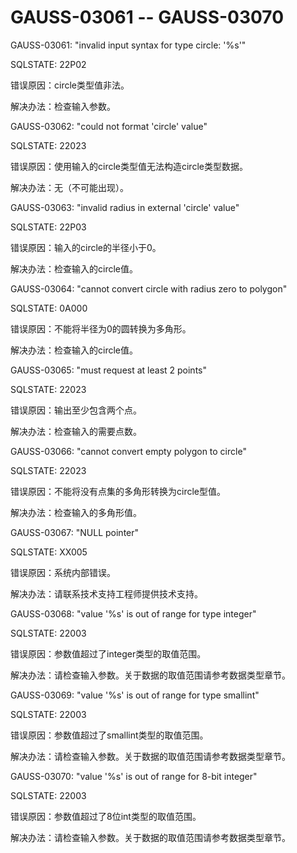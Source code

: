 # GAUSS-03061 -- GAUSS-03070<a name="ZH-CN_TOPIC_0302073028"></a>

GAUSS-03061: "invalid input syntax for type circle: '%s'"

SQLSTATE: 22P02

错误原因：circle类型值非法。

解决办法：检查输入参数。

GAUSS-03062: "could not format 'circle' value"

SQLSTATE: 22023

错误原因：使用输入的circle类型值无法构造circle类型数据。

解决办法：无（不可能出现）。

GAUSS-03063: "invalid radius in external 'circle' value"

SQLSTATE: 22P03

错误原因：输入的circle的半径小于0。

解决办法：检查输入的circle值。

GAUSS-03064: "cannot convert circle with radius zero to polygon"

SQLSTATE: 0A000

错误原因：不能将半径为0的圆转换为多角形。

解决办法：检查输入的circle值。

GAUSS-03065: "must request at least 2 points"

SQLSTATE: 22023

错误原因：输出至少包含两个点。

解决办法：检查输入的需要点数。

GAUSS-03066: "cannot convert empty polygon to circle"

SQLSTATE: 22023

错误原因：不能将没有点集的多角形转换为circle型值。

解决办法：检查输入的多角形值。

GAUSS-03067: "NULL pointer"

SQLSTATE: XX005

错误原因：系统内部错误。

解决办法：请联系技术支持工程师提供技术支持。

GAUSS-03068: "value '%s' is out of range for type integer"

SQLSTATE: 22003

错误原因：参数值超过了integer类型的取值范围。

解决办法：请检查输入参数。关于数据的取值范围请参考数据类型章节。

GAUSS-03069: "value '%s' is out of range for type smallint"

SQLSTATE: 22003

错误原因：参数值超过了smallint类型的取值范围。

解决办法：请检查输入参数。关于数据的取值范围请参考数据类型章节。

GAUSS-03070: "value '%s' is out of range for 8-bit integer"

SQLSTATE: 22003

错误原因：参数值超过了8位int类型的取值范围。

解决办法：请检查输入参数。关于数据的取值范围请参考数据类型章节。

